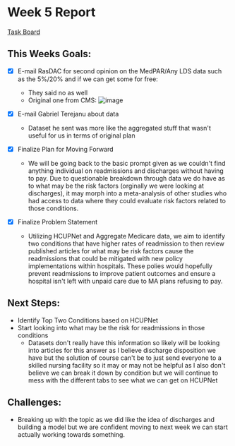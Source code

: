 # Week 5 Report

[Task Board](https://github.com/users/anderson-nicole/projects/2)

## **This Weeks Goals:**
* [x] E-mail RasDAC for second opinion on the MedPAR/Any LDS data such as the 5%/20% and if we can get some for free: 
  - They said no as well
  - Original one from CMS: ![image](https://github.com/user-attachments/assets/50e8ac9c-9387-420e-ae6e-213146e7f544)

* [x] E-mail Gabriel Terejanu about data
  - Dataset he sent was more like the aggregated stuff that wasn't useful for us in terms of original plan
* [x] Finalize Plan for Moving Forward
  - We will be going back to the basic prompt given as we couldn't find anything individual on readmissions and discharges without having to pay. Due to questionable breakdown through data we do have as to what may be the risk factors (orginally we were looking at discharges), it may morph into a meta-analysis of other studies who had access to data where they could evaluate risk factors related to those conditions.
* [x] Finalize Problem Statement
  - Utilizing HCUPNet and Aggregate Medicare data, we aim to identify two conditions that have higher rates of readmission to then review published articles for what may be risk factors cause the readmissions that could be mitigated with new policy implementations within hospitals. These polies would hopefully prevent readmissions to improve patient outcomes and ensure a hospital isn't left with unpaid care due to MA plans refusing to pay. 

## Next Steps: 
- Identify Top Two Conditions based on HCUPNet
- Start looking into what may be the risk for readmissions in those conditions
  - Datasets don't really have this information so likely will be looking into articles for this answer as I believe discharge disposition we have but the solution of course can't be to just send everyone to a skilled nursing facility so it may or may not be helpful as I also don't believe we can break it down by condition but we will continue to mess with the different tabs to see what we can get on HCUPNet

## Challenges: 
- Breaking up with the topic as we did like the idea of discharges and building a model but we are confident moving to next week we can start actually working towards something. 
